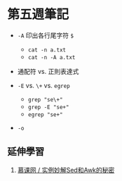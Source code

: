 # 第五週筆記
* `-A` 印出各行尾字符 `$`
    * `cat -n a.txt`
    * `cat -n -A a.txt`

* 通配符 vs. 正則表達式

* `-E` vs. `\+` vs. `egrep`
    * `grep "se\+"`
    * `grep -E "se+"`
    * `egrep "se+"`

* `-o`

## 延伸學習
1. [慕课网 / 实例妙解Sed和Awk的秘密](https://www.imooc.com/learn/819)
